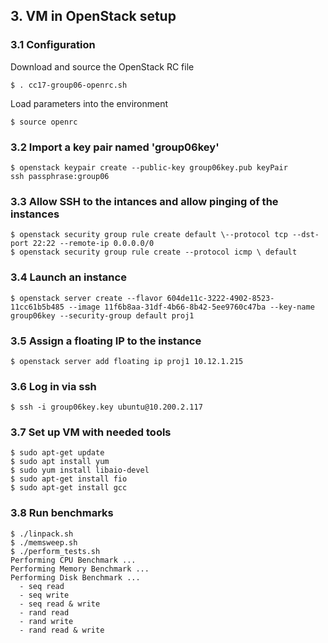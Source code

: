 ## 3. VM in OpenStack setup

### 3.1  Configuration

Download and source the OpenStack RC file

```
$ . cc17-group06-openrc.sh
```

Load parameters into the environment

```
$ source openrc
```

### 3.2 Import a key pair named 'group06key'

```
$ openstack keypair create --public-key group06key.pub keyPair
ssh passphrase:group06
```

### 3.3 Allow SSH to the intances and allow pinging of the instances

```
$ openstack security group rule create default \--protocol tcp --dst-port 22:22 --remote-ip 0.0.0.0/0
$ openstack security group rule create --protocol icmp \ default
```

### 3.4 Launch an instance

```
$ openstack server create --flavor 604de11c-3222-4902-8523-11cc61b5b485 --image 11f6b8aa-31df-4b66-8b42-5ee9760c47ba --key-name group06key --security-group default proj1
```

### 3.5 Assign a floating IP to the instance

```
$ openstack server add floating ip proj1 10.12.1.215
```

### 3.6 Log in via ssh

```
$ ssh -i group06key.key ubuntu@10.200.2.117
```

### 3.7 Set up VM with needed tools

```
$ sudo apt-get update
$ sudo apt install yum
$ sudo yum install libaio-devel
$ sudo apt-get install fio
$ sudo apt-get install gcc
```

### 3.8 Run benchmarks

```
$ ./linpack.sh
$ ./memsweep.sh
$ ./perform_tests.sh 
Performing CPU Benchmark ...
Performing Memory Benchmark ...
Performing Disk Benchmark ...
  - seq read
  - seq write
  - seq read & write
  - rand read
  - rand write
  - rand read & write
```

